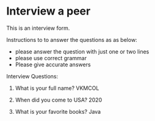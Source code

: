 
# Interview a peer #

This is an interview form.

Instructions to to answer the questions as as below:
* please answer the question with just one or two lines 
* please use correct grammar 
* Please give accurate answers

Interview Questions:

1. What is your full name?
VKMCOL

2. When did you come to USA?
2020

3. What is your favorite books?
Java


